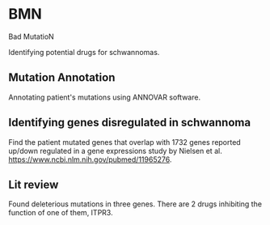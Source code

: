 # BMN
Bad MutatioN

Identifying potential drugs for schwannomas. 

## Mutation Annotation 

Annotating patient's mutations using ANNOVAR software.

## Identifying genes disregulated in schwannoma

Find the patient mutated genes that overlap with 1732 genes reported up/down regulated 
in a gene expressions study by Nielsen et al. https://www.ncbi.nlm.nih.gov/pubmed/11965276.

## Lit review

Found deleterious mutations in three genes. There are 2 drugs inhibiting the function of one of them, ITPR3.

